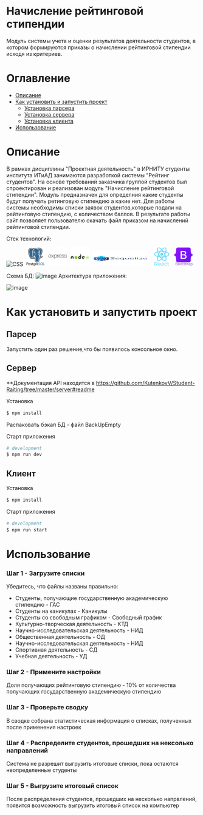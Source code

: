 # Начисление рейтинговой стипендии
Модуль системы учета и оценки результатов деятельности студентов, в котором формируются приказы о начислении рейтинговой стипендии  исходя из критериев.

# Оглавление   
- [Описание](#Описание)
- [Как установить и запустить проект](#Установка)
    - [Установка парсера](#Парсер)
    - [Установка сервера](#Сервер)
    - [Установка клиента](#Клиент)
- [Использование](#Использование)

#  <a name="Описание"> Описание </a> 
В рамках дисциплины "Проектная деятельность" в ИРНИТУ студенты института ИТиАД занимаются разработкой системы "Рейтинг студентов".
На основе требований заказчика группой студентов был спроектирован и реализован модуль "Начисление рейтинговой стипендии".
Модуль предназначен для определния какие студенты будут получать ретинговую стипендию а какие нет.
Для работы системы необходимы списки заявок студентов,которые подали на рейтинговую стипендию, с количеством баллов.
В результате работы сайт позволяет пользователю скачать файл приказом на начислений рейтинговой стипендии.

Стек технологий:
<div>
<img src="https://e7.pngegg.com/pngimages/328/221/png-clipart-c-programming-language-logo-microsoft-visual-studio-net-framework-javascript-icon-purple-logo.png" title="CSS3" alt="CSS" width="50" height="50"/>&nbsp;
<img src="https://github.com/devicons/devicon/blob/master/icons/postgresql/postgresql-original-wordmark.svg" title="CSS3" alt="CSS" width="50" height="50"/>&nbsp;
<img src="https://github.com/devicons/devicon/blob/master/icons/express/express-original-wordmark.svg" title="CSS3" alt="CSS" width="50" height="50"/>&nbsp;
<img src="https://github.com/devicons/devicon/blob/master/icons/nodejs/nodejs-original-wordmark.svg" title="NodeJS" alt="NodeJS" width="50" height="50"/>&nbsp;    
<img src="https://github.com/devicons/devicon/blob/master/icons/sequelize/sequelize-original-wordmark.svg" title="NodeJS" alt="NodeJS" width="150" height="40"/>&nbsp;
<img src="https://github.com/devicons/devicon/blob/master/icons/react/react-original-wordmark.svg" title="CSS3" alt="CSS" width="50" height="50"/>&nbsp;
<img src="https://github.com/devicons/devicon/blob/master/icons/bootstrap/bootstrap-original-wordmark.svg" title="NodeJS" alt="NodeJS" width="50" height="50"/>&nbsp;
</div>

Схема БД:
![image](https://user-images.githubusercontent.com/74527737/200838602-087c9c5e-87be-44c1-ba92-d6ce9c5094e6.png)
Архитектура приложения:

![image](https://user-images.githubusercontent.com/74527737/200835066-55ec5365-b294-4682-8dea-a89bca9f7fc3.png)


# <a name="Установка"> Как установить и запустить проект </a> 

## <a name="Парсер"> Парсер </a> 

Запустить один раз решение,что бы появилось консольное окно.

## <a name="Сервер"> Сервер </a>
**Документация API находится в https://github.com/KutenkovV/Student-Raiting/tree/master/server#readme


Установка

```bash
$ npm install
```

Распаковать бэкап БД - файл BackUpEmpty


Старт приложения

```bash
# development
$ npm run dev
```
## <a name="Клиент"> Клиент </a> 
Установка

```bash
$ npm install
```

Старт приложения

```bash
# development
$ npm run start
```

#  <a name="Использование">  Использование </a> 
### Шаг 1 - Загрузите списки
Убедитесь, что файлы названы правильно:
- Студенты, получающие государственную академическую стипендию - ГАС
- Студенты на каникулах - Каникулы
- Студенты со свободным графиком - Свободный график
- Культурно-творческая деятельность - КТД
- Научно-исследовательская деятельность - НИД
- Общественная деятельность - ОД
- Научно-исследовательская деятельность - НИД
- Спортивная деятельность - СД
- Учебная деятельность - УД

### Шаг 2 - Примените настройки
Доля получающих рейтинговую стипендию - 10% от количества получающих государственную академическую стипендию

### Шаг 3 - Проверьте сводку
В сводке собрана статистическая информация о списках, полученных после применения настроек

### Шаг 4 - Распределите студентов, прошедших на нексолько направлений
Система не разрешит выгрузить итоговые списки, пока остаются неопределенные студенты

### Шаг 5 - Выгрузите итоговый список
После распределения студентов, прошедших на несколько напрвлений, появится возможность выгрузить итоговый список на компьютер





   
